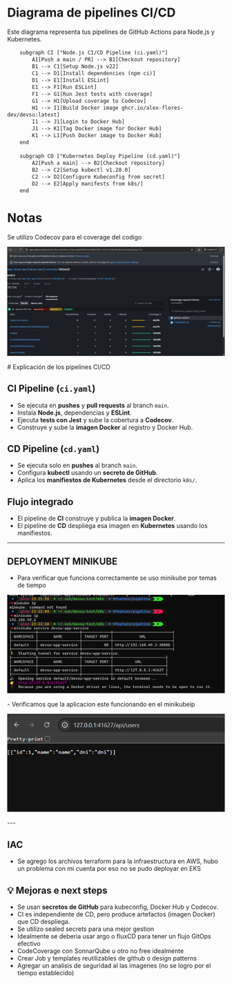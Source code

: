 # Diagrama de pipelines CI/CD

Este diagrama representa tus pipelines de GitHub Actions para Node.js y Kubernetes.

```
    subgraph CI ["Node.js CI/CD Pipeline (ci.yaml)"]
        A1[Push a main / PR] --> B1[Checkout repository]
        B1 --> C1[Setup Node.js v22]
        C1 --> D1[Install dependencies (npm ci)]
        D1 --> E1[Install ESLint]
        E1 --> F1[Run ESLint]
        F1 --> G1[Run Jest tests with coverage]
        G1 --> H1[Upload coverage to Codecov]
        H1 --> I1[Build Docker image ghcr.io/alex-flores-dev/devsu:latest]
        I1 --> J1[Login to Docker Hub]
        J1 --> K1[Tag Docker image for Docker Hub]
        K1 --> L1[Push Docker image to Docker Hub]
    end

    subgraph CD ["Kubernetes Deploy Pipeline (cd.yaml)"]
        A2[Push a main] --> B2[Checkout repository]
        B2 --> C2[Setup kubectl v1.28.0]
        C2 --> D2[Configure Kubeconfig from secret]
        D2 --> E2[Apply manifests from k8s/]
    end
```
# Notas
 Se utilizo Codecov para el coverage del codigo
 <p align="center">
  <img src="img/codecov.png" alt="Captura de pantalla" width="600"/>
</p>
# Explicación de los pipelines CI/CD

## CI Pipeline (`ci.yaml`)

- Se ejecuta en **pushes** y **pull requests** al branch `main`.
- Instala **Node.js**, dependencias y **ESLint**.
- Ejecuta **tests con Jest** y sube la cobertura a **Codecov**.
- Construye y sube la **imagen Docker** al registro y Docker Hub.

## CD Pipeline (`cd.yaml`)

- Se ejecuta solo en **pushes** al branch `main`.
- Configura **kubectl** usando un **secreto de GitHub**.
- Aplica los **manifiestos de Kubernetes** desde el directorio `k8s/`.

## Flujo integrado

- El pipeline de **CI** construye y publica la **imagen Docker**.
- El pipeline de **CD** despliega esa imagen en **Kubernetes** usando los manifiestos.

---
## DEPLOYMENT MINIKUBE

- Para verificar que funciona correctamente se uso minikube por temas de tiempo
 <p align="center">
  <img src="img/minikubeip.png" alt="Captura de pantalla" width="600"/>
</p>
- Verificamos que la aplicacion este funcionando en el minikubeip

 <p align="center">
  <img src="img/service-up.png" alt="Captura de pantalla" width="600"/>
</p>
---

## IAC

- Se agrego los archivos terraform para la infraestructura en AWS, hubo un problema con mi cuenta por eso no se pudo deployar en EKS

## 💡 Mejoras e next steps

- Se usan **secretos de GitHub** para kubeconfig, Docker Hub y Codecov.
- CI es independiente de CD, pero produce artefactos (imagen Docker) que CD despliega.
- Se utilizo sealed secrets para una mejor gestion
- Idealmente se deberia usar argo o fluxCD para tener un flujo GitOps efectivo
- CodeCoverage con SonnarQube u otro no free idealmente
- Crear Job y templates reutilizables de github o design patterns
- Agregar un analisis de seguridad al las imagenes (no se logro por el tiempo establecido)
